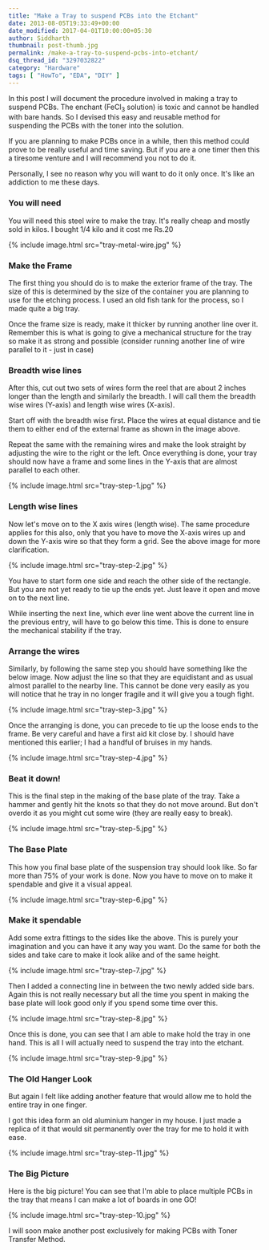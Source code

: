 ```yaml
---
title: "Make a Tray to suspend PCBs into the Etchant"
date: 2013-08-05T19:33:49+00:00
date_modified: 2017-04-01T10:00:00+05:30
author: Siddharth
thumbnail: post-thumb.jpg
permalink: /make-a-tray-to-suspend-pcbs-into-etchant/
dsq_thread_id: "3297032822"
category: "Hardware"
tags: [ "HowTo", "EDA", "DIY" ]
---
```


In this post I will document the procedure involved in making a tray to suspend PCBs. The enchant (FeCl<sub>3</sub> solution) is toxic and cannot be handled with bare hands. So I devised this easy and reusable method for suspending the PCBs with the toner into the solution.

If you are planning to make PCBs once in a while, then this method could prove to be really useful and time saving. But if you are a one timer then this a tiresome venture and I will recommend you not to do it.

Personally, I see no reason why you will want to do it only once. It's like an addiction to me these days.

### You will need

You will need this steel wire to make the tray. It's really cheap and mostly sold in kilos. I bought 1/4 kilo and it cost me Rs.20

{% include image.html src="tray-metal-wire.jpg" %}

### Make the Frame

The first thing you should do is to make the exterior frame of the tray. The size of this is determined by the size of the container you are planning to use for the etching process. I used an old fish tank for the process, so I made quite a big tray.

Once the frame size is ready, make it thicker by running another line over it. Remember this is what is going to give a mechanical structure for the tray so make it as strong and possible (consider running another line of wire parallel to it - just in case)

### Breadth wise lines

After this, cut out two sets of wires form the reel that are about 2 inches longer than the length and similarly the breadth. I will call them the breadth wise wires (Y-axis) and length wise wires (X-axis).

Start off with the breadth wise first. Place the wires at equal distance and tie them to either end of the external frame as shown in the image above.

Repeat the same with the remaining wires and make the look straight by adjusting the wire to the right or the left. Once everything is done, your tray should now have a frame and some lines in the Y-axis that are almost parallel to each other.

{% include image.html src="tray-step-1.jpg" %}

### Length wise lines

Now let's move on to the X axis wires (length wise). The same procedure applies for this also, only that you have to move the X-axis wires up and down the Y-axis wire so that they form a grid. See the above image for more clarification.

{% include image.html src="tray-step-2.jpg" %}

You have to start form one side and reach the other side of the rectangle. But you are not yet ready to tie up the ends yet. Just leave it open and move on to the next line.

While inserting the next line, which ever line went above the current line in the previous entry, will have to go below this time. This is done to ensure the mechanical stability if the tray.

### Arrange the wires

Similarly, by following the same step you should have something like the below image. Now adjust the line so that they are equidistant and as usual almost parallel to the nearby line. This cannot be done very easily as you will notice that he tray in no longer fragile and it will give you a tough fight.

{% include image.html src="tray-step-3.jpg" %}

Once the arranging is done, you can precede to tie up the loose ends to the frame. Be very careful and have a first aid kit close by. I should have mentioned this earlier; I had a handful of bruises in my hands.

{% include image.html src="tray-step-4.jpg" %}

### Beat it down!

This is the final step in the making of the base plate of the tray. Take a hammer and gently hit the knots so that they do not move around. But don't overdo it as you might cut some wire (they are really easy to break).

{% include image.html src="tray-step-5.jpg" %}

### The Base Plate

This how you final base plate of the suspension tray should look like. So far more than 75% of your work is done. Now you have to move on to make it spendable and give it a visual appeal.

{% include image.html src="tray-step-6.jpg" %}

### Make it spendable

Add some extra fittings to the sides like the above. This is purely your imagination and you can have it any way you want. Do the same for both the sides and take care to make it look alike and of the same height.

{% include image.html src="tray-step-7.jpg" %}

Then I added a connecting line in between the two newly added side bars. Again this is not really necessary but all the time you spent in making the base plate will look good only if you spend some time over this.

{% include image.html src="tray-step-8.jpg" %}

Once this is done, you can see that I am able to make hold the tray in one hand. This is all I will actually need to suspend the tray into the etchant.

{% include image.html src="tray-step-9.jpg" %}

### The Old Hanger Look

But again I felt like adding another feature that would allow me to hold the entire tray in one finger.

I got this idea form an old aluminium hanger in my house. I just made a replica of it that would sit permanently over the tray for me to hold it with ease.

{% include image.html src="tray-step-11.jpg" %}

### The Big Picture

Here is the big picture! You can see that I'm able to place multiple PCBs in the tray that means I can make a lot of boards in one GO!

{% include image.html src="tray-step-10.jpg" %}

I will soon make another post exclusively for making PCBs with Toner Transfer Method.

